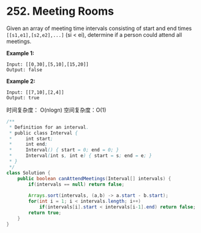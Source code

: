 # 252. Meeting Rooms



Given an array of meeting time intervals consisting of start and end times `[[s1,e1],[s2,e2],...]` \(si &lt; ei\), determine if a person could attend all meetings.

**Example 1:**

```text
Input: [[0,30],[5,10],[15,20]]
Output: false
```

**Example 2:**

```text
Input: [[7,10],[2,4]]
Output: true
```

时间复杂度： O\(nlogn\)  空间复杂度：O\(1\)

```java
/**
 * Definition for an interval.
 * public class Interval {
 *     int start;
 *     int end;
 *     Interval() { start = 0; end = 0; }
 *     Interval(int s, int e) { start = s; end = e; }
 * }
 */
class Solution {
    public boolean canAttendMeetings(Interval[] intervals) {
        if(intervals == null) return false;
        
        Arrays.sort(intervals, (a,b) -> a.start - b.start);
        for(int i = 1; i < intervals.length; i++)
            if(intervals[i].start < intervals[i-1].end) return false;
        return true;
    }
}
```

